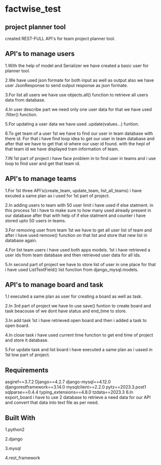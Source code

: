 # factwise_test
## project planner tool

created REST-FULL API's for team project planner tool.

## API's to manage users

1.With the help of model and Serializer we have created a basic user for planner tool.

2.We have used json formate for both input as well as output also we have user JsonResponse to send output response as json formate.

3.For list all users we have use objects.all() function to retrieve all users data from database.

4.In user describe part we need only one user data for that we have used .filter() function.

5.For updating a user data we have used .update(values...) funtion.

6.To get team of a user 1st we have to find our user in team database with there id. For that i have find loop idea to get our user in team database and after that we have to get that id where our user id found. with the hepl of that team id we have displayed tram information of team. 

7.IN 1st part of project i have face problem in to find user in teams and i use loop to find user and get that team id.


## API's to manage teams

1.For 1st three API's(create_team, update_team, list_all_teams) i have excuted a same plan as i used for 1st part of project. 

2.In adding users to team with 50 user limit i have used if else statment. in this process 1st i have to make sure to how many used already present in our database after that with help of if else statment and counter i have stored upto 50 users in teams.

3.For removing user from team 1st we have to get all user list of team and after i have used remove() function on that list and store that new list in database again.

4.For list team users i have used both apps models. 1st i have retrieved a user ids from team database and then retrieved user data for all ids.

5.In second part of project we have to store list of user in one place for that i have used ListTextField() list function from django_mysql.models.


## API's to manage board and task

1.I executed a same plan as user for creating a board as well as task.

2.In 3rd part of project we have to use save() funtion to create board and task beacouse of we dont have status and end_time to store.

3.In add task 1st i have retrieved open board and then i added a task to open board.

4.In close task i have used current time function to get end time of project and store it database.

5.For update task and list board i have executed a same plan as i uased in 1st tow part of project.


## Requirements

asgiref==3.7.2
Django==4.2.7
django-mysql==4.12.0
djangorestframework==3.14.0
mysqlclient==2.2.0
pytz==2023.3.post1
sqlparse==0.4.4
typing_extensions==4.8.0
tzdata==2023.3
6.In export_board i have to use 2 database to retrieve a need data for our API and convert that data into text file as per need.


## Built With

1.python2

2.django

3.mysql

4.rest_framework
